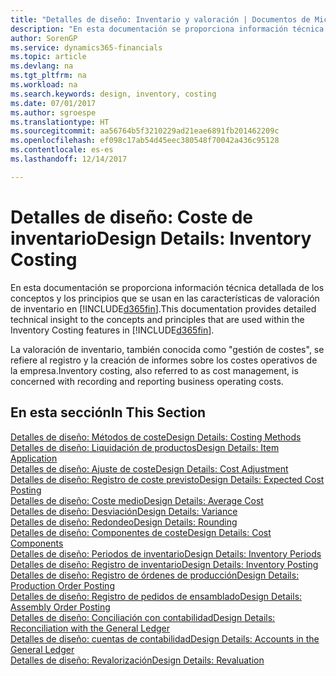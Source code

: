 ```yaml
---
title: "Detalles de diseño: Inventario y valoración | Documentos de Microsoft"
description: "En esta documentación se proporciona información técnica detallada de los conceptos y los principios que se usan en las características de valoración de inventario en Dynamics 365."
author: SorenGP
ms.service: dynamics365-financials
ms.topic: article
ms.devlang: na
ms.tgt_pltfrm: na
ms.workload: na
ms.search.keywords: design, inventory, costing
ms.date: 07/01/2017
ms.author: sgroespe
ms.translationtype: HT
ms.sourcegitcommit: aa56764b5f3210229ad21eae6891fb201462209c
ms.openlocfilehash: ef098c17ab54d45eec380548f70042a436c95128
ms.contentlocale: es-es
ms.lasthandoff: 12/14/2017

---
```

# <a name="design-details-inventory-costing"></a><span data-ttu-id="7865f-103">Detalles de diseño: Coste de inventario</span><span class="sxs-lookup"><span data-stu-id="7865f-103">Design Details: Inventory Costing</span></span>
<span data-ttu-id="7865f-104">En esta documentación se proporciona información técnica detallada de los conceptos y los principios que se usan en las características de valoración de inventario en [!INCLUDE[d365fin](includes/d365fin_md.md)].</span><span class="sxs-lookup"><span data-stu-id="7865f-104">This documentation provides detailed technical insight to the concepts and principles that are used within the Inventory Costing features in [!INCLUDE[d365fin](includes/d365fin_md.md)].</span></span>  

<span data-ttu-id="7865f-105">La valoración de inventario, también conocida como "gestión de costes", se refiere al registro y la creación de informes sobre los costes operativos de la empresa.</span><span class="sxs-lookup"><span data-stu-id="7865f-105">Inventory costing, also referred to as cost management, is concerned with recording and reporting business operating costs.</span></span>  

## <a name="in-this-section"></a><span data-ttu-id="7865f-106">En esta sección</span><span class="sxs-lookup"><span data-stu-id="7865f-106">In This Section</span></span>  
[<span data-ttu-id="7865f-107">Detalles de diseño: Métodos de coste</span><span class="sxs-lookup"><span data-stu-id="7865f-107">Design Details: Costing Methods</span></span>](design-details-costing-methods.md)  
[<span data-ttu-id="7865f-108">Detalles de diseño: Liquidación de productos</span><span class="sxs-lookup"><span data-stu-id="7865f-108">Design Details: Item Application</span></span>](design-details-item-application.md)  
[<span data-ttu-id="7865f-109">Detalles de diseño: Ajuste de coste</span><span class="sxs-lookup"><span data-stu-id="7865f-109">Design Details: Cost Adjustment</span></span>](design-details-cost-adjustment.md)  
[<span data-ttu-id="7865f-110">Detalles de diseño: Registro de coste previsto</span><span class="sxs-lookup"><span data-stu-id="7865f-110">Design Details: Expected Cost Posting</span></span>](design-details-expected-cost-posting.md)  
[<span data-ttu-id="7865f-111">Detalles de diseño: Coste medio</span><span class="sxs-lookup"><span data-stu-id="7865f-111">Design Details: Average Cost</span></span>](design-details-average-cost.md)  
[<span data-ttu-id="7865f-112">Detalles de diseño: Desviación</span><span class="sxs-lookup"><span data-stu-id="7865f-112">Design Details: Variance</span></span>](design-details-variance.md)  
[<span data-ttu-id="7865f-113">Detalles de diseño: Redondeo</span><span class="sxs-lookup"><span data-stu-id="7865f-113">Design Details: Rounding</span></span>](design-details-rounding.md)  
[<span data-ttu-id="7865f-114">Detalles de diseño: Componentes de coste</span><span class="sxs-lookup"><span data-stu-id="7865f-114">Design Details: Cost Components</span></span>](design-details-cost-components.md)  
[<span data-ttu-id="7865f-115">Detalles de diseño: Periodos de inventario</span><span class="sxs-lookup"><span data-stu-id="7865f-115">Design Details: Inventory Periods</span></span>](design-details-inventory-periods.md)  
[<span data-ttu-id="7865f-116">Detalles de diseño: Registro de inventario</span><span class="sxs-lookup"><span data-stu-id="7865f-116">Design Details: Inventory Posting</span></span>](design-details-inventory-posting.md)  
[<span data-ttu-id="7865f-117">Detalles de diseño: Registro de órdenes de producción</span><span class="sxs-lookup"><span data-stu-id="7865f-117">Design Details: Production Order Posting</span></span>](design-details-production-order-posting.md)  
[<span data-ttu-id="7865f-118">Detalles de diseño: Registro de pedidos de ensamblado</span><span class="sxs-lookup"><span data-stu-id="7865f-118">Design Details: Assembly Order Posting</span></span>](design-details-assembly-order-posting.md)  
[<span data-ttu-id="7865f-119">Detalles de diseño: Conciliación con contabilidad</span><span class="sxs-lookup"><span data-stu-id="7865f-119">Design Details: Reconciliation with the General Ledger</span></span>](design-details-reconciliation-with-the-general-ledger.md)  
[<span data-ttu-id="7865f-120">Detalles de diseño: cuentas de contabilidad</span><span class="sxs-lookup"><span data-stu-id="7865f-120">Design Details: Accounts in the General Ledger</span></span>](design-details-accounts-in-the-general-ledger.md)  
[<span data-ttu-id="7865f-121">Detalles de diseño: Revalorización</span><span class="sxs-lookup"><span data-stu-id="7865f-121">Design Details: Revaluation</span></span>](design-details-revaluation.md)

